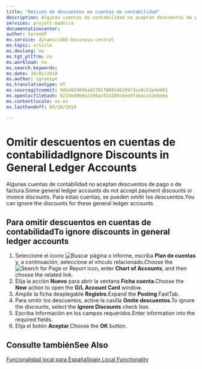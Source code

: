 ```yaml
---
title: "Omisión de descuentos en cuentas de contabilidad"
description: Algunas cuentas de contabilidad no aceptan descuentos de pago o de factura. Para estas cuentas, se pueden omitir los descuentos.
services: project-madeira
documentationcenter: 
author: SorenGP
ms.service: dynamics365-business-central
ms.topic: article
ms.devlang: na
ms.tgt_pltfrm: na
ms.workload: na
ms.search.keywords: 
ms.date: 10/01/2018
ms.author: sgroespe
ms.translationtype: HT
ms.sourcegitcommit: 9dbd92409ba02281f008246194f3ce0c53e4e001
ms.openlocfilehash: b219ed660e2100ac914100c8ee9f3eaca12ebebe
ms.contentlocale: es-es
ms.lasthandoff: 09/28/2018

---
```

# <a name="ignore-discounts-in-general-ledger-accounts"></a><span data-ttu-id="ea4c3-104">Omitir descuentos en cuentas de contabilidad</span><span class="sxs-lookup"><span data-stu-id="ea4c3-104">Ignore Discounts in General Ledger Accounts</span></span>
<span data-ttu-id="ea4c3-105">Algunas cuentas de contabilidad no aceptan descuentos de pago o de factura.</span><span class="sxs-lookup"><span data-stu-id="ea4c3-105">Some general ledger accounts do not accept payment discounts or invoice discounts.</span></span> <span data-ttu-id="ea4c3-106">Para estas cuentas, se pueden omitir los descuentos.</span><span class="sxs-lookup"><span data-stu-id="ea4c3-106">You can ignore the discounts for these general ledger accounts.</span></span>  

## <a name="to-ignore-discounts-in-general-ledger-accounts"></a><span data-ttu-id="ea4c3-107">Para omitir descuentos en cuentas de contabilidad</span><span class="sxs-lookup"><span data-stu-id="ea4c3-107">To ignore discounts in general ledger accounts</span></span>  

1.  <span data-ttu-id="ea4c3-108">Seleccione el icono ![Buscar página o informe](../../media/ui-search/search_small.png "icono Buscar página o informe"), escriba **Plan de cuentas** y, a continuación, seleccione el vínculo relacionado.</span><span class="sxs-lookup"><span data-stu-id="ea4c3-108">Choose the ![Search for Page or Report](../../media/ui-search/search_small.png "Search for Page or Report icon") icon, enter **Chart of Accounts**, and then choose the related link.</span></span>  
2.  <span data-ttu-id="ea4c3-109">Elija la acción **Nuevo** para abrir la ventana **Ficha cuenta**.</span><span class="sxs-lookup"><span data-stu-id="ea4c3-109">Choose the **New** action to open the **G/L Account Card** window.</span></span>  
3.  <span data-ttu-id="ea4c3-110">Amplíe la ficha desplegable **Registro**.</span><span class="sxs-lookup"><span data-stu-id="ea4c3-110">Expand the **Posting** FastTab.</span></span>  
4.  <span data-ttu-id="ea4c3-111">Para omitir los descuentos, active la casilla **Omite descuentos**.</span><span class="sxs-lookup"><span data-stu-id="ea4c3-111">To ignore the discounts, select the **Ignore Discounts** check box.</span></span>  
5.  <span data-ttu-id="ea4c3-112">Escriba información en los campos requeridos.</span><span class="sxs-lookup"><span data-stu-id="ea4c3-112">Enter information into the required fields.</span></span>  
6.  <span data-ttu-id="ea4c3-113">Elija el botón **Aceptar**.</span><span class="sxs-lookup"><span data-stu-id="ea4c3-113">Choose the **OK** button.</span></span>  

## <a name="see-also"></a><span data-ttu-id="ea4c3-114">Consulte también</span><span class="sxs-lookup"><span data-stu-id="ea4c3-114">See Also</span></span>  
 [<span data-ttu-id="ea4c3-115">Funcionalidad local para España</span><span class="sxs-lookup"><span data-stu-id="ea4c3-115">Spain Local Functionality</span></span>](spain-local-functionality.md)

